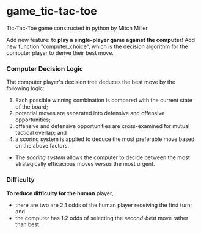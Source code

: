 # game_tic-tac-toe
Tic-Tac-Toe game constructed in python by Mitch Miller

Add new feature: to **play a single-player game against the computer**!
Add new function "computer_choice", which is the decision algorithm for the computer player to derive their best move. 
### Computer Decision Logic
The computer player's decision tree deduces the best move by the following logic: 

1. Each possible winning combination is compared with the current state of the board;
2. potential moves are separated into defensive and offensive opportunities; 
3. offensive and defensive opportunities are cross-examined for mutual tactical overlap; and 
4. a scoring system is applied to deduce the most preferable move based on the above factors.

- The _scoring system_ allows the computer to decide between the most strategically efficacious moves _versus_ the most urgent. 

### Difficulty

**To reduce difficulty for the human** player,
- there are two are 2:1 odds of the human player receiving the first turn; and
- the computer has 1:2 odds of selecting the _second-best_ move rather than best.


